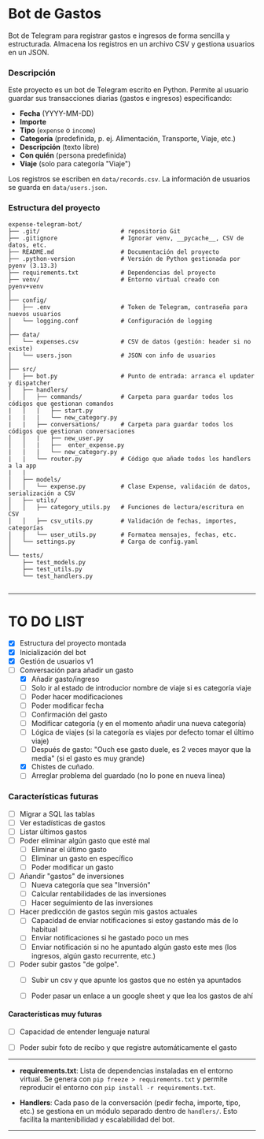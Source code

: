 # Bot de Gastos

Bot de Telegram para registrar gastos e ingresos de forma sencilla y estructurada. Almacena los registros en un archivo CSV y gestiona usuarios en un JSON.

### Descripción

Este proyecto es un bot de Telegram escrito en Python. Permite al usuario guardar sus transacciones diarias (gastos e ingresos) especificando:

* **Fecha** (YYYY-MM-DD)
* **Importe**
* **Tipo** (`expense` o `income`)
* **Categoría** (predefinida, p. ej. Alimentación, Transporte, Viaje, etc.)
* **Descripción** (texto libre)
* **Con quién** (persona predefinida)
* **Viaje** (solo para categoría "Viaje")

Los registros se escriben en `data/records.csv`. La información de usuarios se guarda en `data/users.json`.

### Estructura del proyecto

```
expense-telegram-bot/
├── .git/                       # repositorio Git
├── .gitignore                  # Ignorar venv, __pycache__, CSV de datos, etc.
├── README.md                   # Documentación del proyecto
├── .python-version             # Versión de Python gestionada por pyenv (3.13.3)
├── requirements.txt            # Dependencias del proyecto
├── venv/                       # Entorno virtual creado con pyenv+venv
│
├── config/
│   ├── .env                    # Token de Telegram, contraseña para nuevos usuarios
│   └── logging.conf            # Configuración de logging
│
├── data/
│   └── expenses.csv            # CSV de datos (gestión: header si no existe)
│   └── users.json              # JSON con info de usuarios
│
├── src/
│   ├── bot.py                  # Punto de entrada: arranca el updater y dispatcher
│   ├── handlers/
│   │   ├── commands/           # Carpeta para guardar todos los códigos que gestionan comandos
|   |   |   ├── start.py  
|   |   |   └── new_category.py 
|   |   ├── conversations/      # Carpeta para guardar todos los códigos que gestionan conversaciones
│   │   |   ├── new_user.py 
│   │   |   ├──  enter_expense.py    
|   |   |   └── new_category.py 
|   |   └── router.py           # Código que añade todos los handlers a la app
|   |
│   ├── models/
│   │   └── expense.py          # Clase Expense, validación de datos, serialización a CSV
│   ├── utils/
│   │   ├── category_utils.py   # Funciones de lectura/escritura en CSV
│   │   ├── csv_utils.py        # Validación de fechas, importes, categorías
│   │   └── user_utils.py       # Formatea mensajes, fechas, etc.
│   └── settings.py             # Carga de config.yaml
│
└── tests/
    ├── test_models.py
    ├── test_utils.py
    └── test_handlers.py


```

---

# TO DO LIST

- [x] Estructura del proyecto montada
- [x] Inicialización del bot
- [x] Gestión de usuarios v1
- [ ] Conversación para añadir un gasto
    - [x] Añadir gasto/ingreso
    - [ ] Solo ir al estado de introducior nombre de viaje si es categoría viaje
    - [ ] Poder hacer modificaciones
    - [ ] Poder modificar fecha
    - [ ] Confirmación del gasto
    - [ ] Modificar categoría (y en el momento añadir una nueva categoría)
    - [ ] Lógica de viajes (si la categoría es viajes por defecto tomar el último viaje)
    - [ ] Después de gasto: "Ouch ese gasto duele, es 2 veces mayor que la media" (si el gasto es muy grande)
    - [x] Chistes de cuñado.
    - [ ] Arreglar problema del guardado (no lo pone en nueva linea)

### Características futuras

- [ ] Migrar a SQL las tablas
- [ ] Ver estadísticas de gastos
- [ ] Listar últimos gastos
- [ ] Poder eliminar algún gasto que esté mal 
    - [ ] Eliminar el último gasto
    - [ ] Eliminar un gasto en específico
    - [ ] Poder modificar un gasto
- [ ] Añandir "gastos" de inversiones
    - [ ] Nueva categoría que sea "Inversión"
    - [ ] Calcular rentabilidades de las inversiones
    - [ ] Hacer seguimiento de las inversiones
- [ ] Hacer predicción de gastos según mis gastos actuales
    - [ ] Capacidad de enviar notificaciones si estoy gastando más de lo habitual
    - [ ] Enviar notificaciones si he gastado poco un mes
    - [ ] Enviar notificación si no he apuntado algún gasto este mes (los ingresos, algún gasto recurrente, etc.)
- [ ] Poder subir gastos "de golpe".
    - [ ] Subir un csv y que apunte los gastos que no estén ya apuntados
    - [ ] Poder pasar un enlace a un google sheet y que lea los gastos de ahí


#### Características muy futuras
 
- [ ] Capacidad de entender lenguaje natural
- [ ] Poder subir foto de recibo y que registre automáticamente el gasto


---
* **requirements.txt**: Lista de dependencias instaladas en el entorno virtual. Se genera con `pip freeze > requirements.txt` y permite reproducir el entorno con `pip install -r requirements.txt`.

* **Handlers**: Cada paso de la conversación (pedir fecha, importe, tipo, etc.) se gestiona en un módulo separado dentro de `handlers/`. Esto facilita la mantenibilidad y escalabilidad del bot.


---

